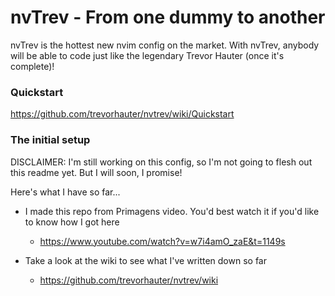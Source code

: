 # nvTrev - From one dummy to another

nvTrev is the hottest new nvim config on the market. With nvTrev, anybody will be able to code just like the legendary Trevor Hauter (once it's complete)!

### Quickstart
https://github.com/trevorhauter/nvtrev/wiki/Quickstart

### The initial setup
DISCLAIMER: I'm still working on this config, so I'm not going to flesh out this readme yet. But I will soon, I promise!

Here's what I have so far...
- I made this repo from Primagens video. You'd best watch it if you'd like to know how I got here
  - https://www.youtube.com/watch?v=w7i4amO_zaE&t=1149s

 - Take a look at the wiki to see what I've written down so far
    - https://github.com/trevorhauter/nvtrev/wiki
